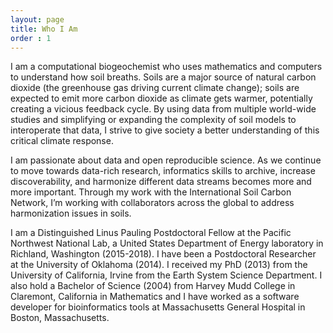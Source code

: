 ```yaml
---
layout: page
title: Who I Am
order : 1
---
```


I am a computational biogeochemist who uses mathematics and computers to understand how soil breaths.
Soils are a major source of natural carbon dioxide (the greenhouse gas driving current climate change); soils are expected to emit more carbon dioxide as climate gets warmer, potentially creating a vicious feedback cycle.
By using data from multiple world-wide studies and simplifying or expanding the complexity of soil models to interoperate that data, I strive to give society a better understanding of this critical climate response.

I am passionate about data and open reproducible science.
As we continue to move towards data-rich research, informatics skills to archive, increase discoverability, and harmonize different data streams becomes more and more important.
Through my work with the International Soil Carbon Network, I’m working with collaborators across the global to address harmonization issues in soils.

I am a Distinguished Linus Pauling Postdoctoral Fellow at the Pacific Northwest National Lab, a United States Department of Energy laboratory in Richland, Washington (2015-2018). I have been a Postdoctoral Researcher at the University of Oklahoma (2014). I received my PhD (2013) from the University of California, Irvine from the Earth System Science Department. I also hold a Bachelor of Science (2004) from Harvey Mudd College in Claremont, California in Mathematics and I have worked as a software developer for bioinformatics tools at Massachusetts General Hospital in Boston, Massachusetts.
